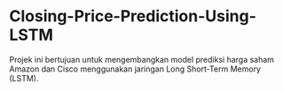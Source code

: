 # Closing-Price-Prediction-Using-LSTM
Projek ini bertujuan untuk mengembangkan model prediksi harga saham Amazon dan Cisco menggunakan jaringan Long Short-Term Memory (LSTM).
